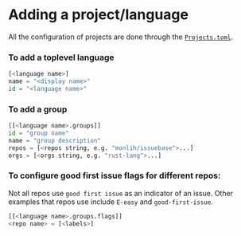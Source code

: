 # Adding a project/language

All the configuration of projects are done through the [`Projects.toml`](./backend/Projects.toml).

### To add a toplevel language

```python
[<language name>]
name = "<display name>"
id = "<language name>"
```

### To add a group

```python
[[<language name>.groups]]
id = "group name"
name = "group description"
repos = [<repos string, e.g. "monlih/issuebase">...]
orgs = [<orgs string, e.g. "rust-lang">...]
```

### To configure good first issue flags for different repos:

Not all repos use `good first issue` as an indicator of an issue. Other examples that repos use include `E-easy` and `good-first-issue`.

```python
[[<language name>.groups.flags]]
<repo name> = [<labels>]
```
